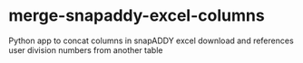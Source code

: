 # merge-snapaddy-excel-columns
Python app to concat columns in snapADDY excel download and references user division numbers from another table
